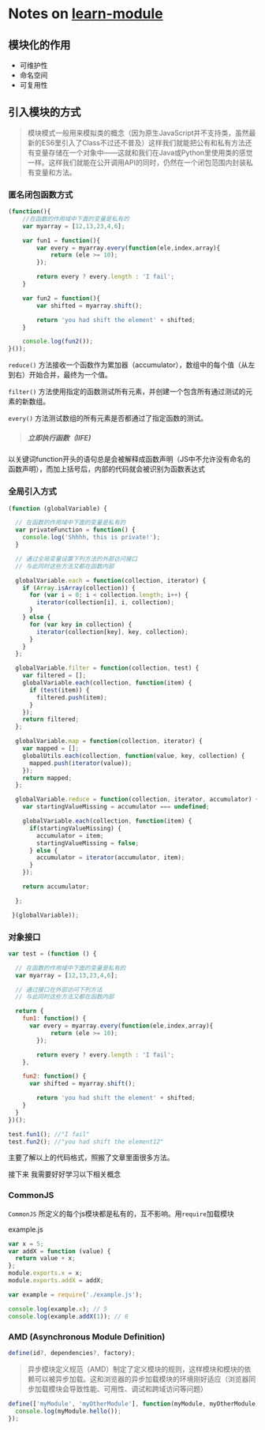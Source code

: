 # Notes on [learn-module](https://zhuanlan.zhihu.com/p/22890374)

## 模块化的作用

* 可维护性
* 命名空间
* 可复用性

## 引入模块的方式
> 模块模式一般用来模拟类的概念（因为原生JavaScript并不支持类，虽然最新的ES6里引入了Class不过还不普及）这样我们就能把公有和私有方法还有变量存储在一个对象中——这就和我们在Java或Python里使用类的感觉一样。这样我们就能在公开调用API的同时，仍然在一个闭包范围内封装私有变量和方法。

### 匿名闭包函数方式

```js
(function(){
	//在函数的作用域中下面的变量是私有的
	var myarray = [12,13,23,4,6];

	var fun1 = function(){
		var every = myarray.every(function(ele,index,array){
			return (ele >= 10);
		});

		return every ? every.length : 'I fail';
	}

	var fun2 = function(){
		var shifted = myarray.shift();

		return 'you had shift the element' + shifted;
	}

	console.log(fun2());
}());

```


`reduce()` 方法接收一个函数作为累加器（accumulator），数组中的每个值（从左到右）开始合并，最终为一个值。

`filter()` 方法使用指定的函数测试所有元素，并创建一个包含所有通过测试的元素的新数组。

`every()` 方法测试数组的所有元素是否都通过了指定函数的测试。

> ##### 立即执行函数（IIFE)
以关键词function开头的语句总是会被解释成函数声明（JS中不允许没有命名的函数声明），而加上括号后，内部的代码就会被识别为函数表达式


### 全局引入方式

```js
(function (globalVariable) {

  // 在函数的作用域中下面的变量是私有的
  var privateFunction = function() {
    console.log('Shhhh, this is private!');
  }

  // 通过全局变量设置下列方法的外部访问接口
  // 与此同时这些方法又都在函数内部

  globalVariable.each = function(collection, iterator) {
    if (Array.isArray(collection)) {
      for (var i = 0; i < collection.length; i++) {
        iterator(collection[i], i, collection);
      }
    } else {
      for (var key in collection) {
        iterator(collection[key], key, collection);
      }
    }
  };

  globalVariable.filter = function(collection, test) {
    var filtered = [];
    globalVariable.each(collection, function(item) {
      if (test(item)) {
        filtered.push(item);
      }
    });
    return filtered;
  };

  globalVariable.map = function(collection, iterator) {
    var mapped = [];
    globalUtils.each(collection, function(value, key, collection) {
      mapped.push(iterator(value));
    });
    return mapped;
  };

  globalVariable.reduce = function(collection, iterator, accumulator) {
    var startingValueMissing = accumulator === undefined;

    globalVariable.each(collection, function(item) {
      if(startingValueMissing) {
        accumulator = item;
        startingValueMissing = false;
      } else {
        accumulator = iterator(accumulator, item);
      }
    });

    return accumulator;

  };

 }(globalVariable));

```

### 对象接口

```js
var test = (function () {

  // 在函数的作用域中下面的变量是私有的
  var myarray = [12,13,23,4,6];

  // 通过接口在外部访问下列方法
  // 与此同时这些方法又都在函数内部

  return {
    fun1: function() {
      var every = myarray.every(function(ele,index,array){
			return (ele >= 10);
		});

		return every ? every.length : 'I fail';
    },

    fun2: function() {
      var shifted = myarray.shift();

		return 'you had shift the element' + shifted;
    }
  }
})();

test.fun1(); //"I fail"
test.fun2(); //"you had shift the element12"

```

主要了解以上的代码格式，照搬了文章里面很多方法。

接下来
我需要好好学习以下相关概念

### CommonJS
`CommonJS` 所定义的每个js模块都是私有的，互不影响。用`require`加载模块

example.js
```js
var x = 5;
var addX = function (value) {
  return value + x;
};
module.exports.x = x;
module.exports.addX = addX;
```

```js
var example = require('./example.js');

console.log(example.x); // 5
console.log(example.addX(1)); // 6
```

### AMD (Asynchronous Module Definition)

```js
define(id?, dependencies?, factory);
```

> 异步模块定义规范（AMD）制定了定义模块的规则，这样模块和模块的依赖可以被异步加载。这和浏览器的异步加载模块的环境刚好适应（浏览器同步加载模块会导致性能、可用性、调试和跨域访问等问题）

```js
define(['myModule', 'myOtherModule'], function(myModule, myOtherModule) {
  console.log(myModule.hello());
});
```



